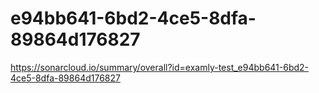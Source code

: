 # e94bb641-6bd2-4ce5-8dfa-89864d176827
https://sonarcloud.io/summary/overall?id=examly-test_e94bb641-6bd2-4ce5-8dfa-89864d176827
